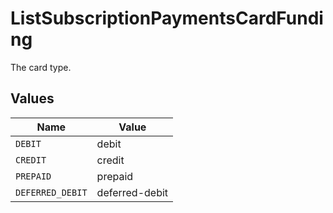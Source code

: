 # ListSubscriptionPaymentsCardFunding

The card type.


## Values

| Name             | Value            |
| ---------------- | ---------------- |
| `DEBIT`          | debit            |
| `CREDIT`         | credit           |
| `PREPAID`        | prepaid          |
| `DEFERRED_DEBIT` | deferred-debit   |